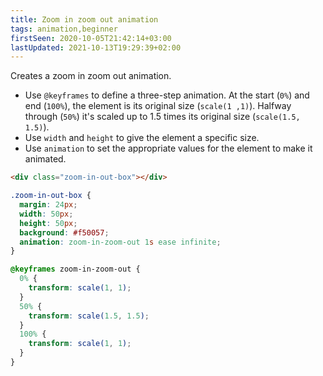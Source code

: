```yaml
---
title: Zoom in zoom out animation
tags: animation,beginner
firstSeen: 2020-10-05T21:42:14+03:00
lastUpdated: 2021-10-13T19:29:39+02:00
---
```


Creates a zoom in zoom out animation.

- Use `@keyframes` to define a three-step animation. At the start (`0%`) and end (`100%`), the element is its original size (`scale(1 ,1)`). Halfway through (`50%`) it's scaled up to 1.5 times its original size (`scale(1.5, 1.5)`).
- Use `width` and `height` to give the element a specific size.
- Use `animation` to set the appropriate values for the element to make it animated.

```html
<div class="zoom-in-out-box"></div>
```

```css
.zoom-in-out-box {
  margin: 24px;
  width: 50px;
  height: 50px;
  background: #f50057;
  animation: zoom-in-zoom-out 1s ease infinite;
}

@keyframes zoom-in-zoom-out {
  0% {
    transform: scale(1, 1);
  }
  50% {
    transform: scale(1.5, 1.5);
  }
  100% {
    transform: scale(1, 1);
  }
}
```
